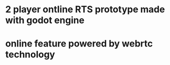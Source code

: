 # 2 player ontline RTS prototype made with godot engine
# online feature powered by webrtc technology

